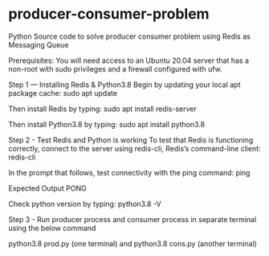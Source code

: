 # producer-consumer-problem
Python Source code to solve producer consumer problem using Redis as Messaging Queue


Prerequisites:
You will need access to an Ubuntu 20.04 server that has a non-root with sudo privileges and a firewall configured with ufw. 

Step 1 — Installing Redis & Python3.8
Begin by updating your local apt package cache:
sudo apt update

Then install Redis by typing:
sudo apt install redis-server

Then install Python3.8 by typing:
sudo apt install python3.8 

Step 2 - Test Redis and Python is working 
To test that Redis is functioning correctly, connect to the server using redis-cli, Redis’s command-line client:
redis-cli

In the prompt that follows, test connectivity with the ping command:
ping

Expected Output
PONG

Check python version by typing:
python3.8 -V

Step 3 - Run producer process and consumer process in separate terminal using the below command

python3.8 prod.py (one terminal) and python3.8 cons.py (another terminal)











